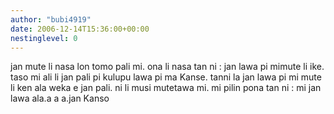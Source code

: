 ```yaml
---
author: "bubi4919"
date: 2006-12-14T15:36:00+00:00
nestinglevel: 0
---
```

jan mute li nasa lon tomo pali mi. ona li nasa tan ni : jan lawa pi mimute li ike. taso mi ali li jan pali pi kulupu lawa pi ma Kanse. tanni la jan lawa pi mi mute li ken ala weka e jan pali. ni li musi mutetawa mi. mi pilin pona tan ni : mi jan lawa ala.a a a.jan Kanso